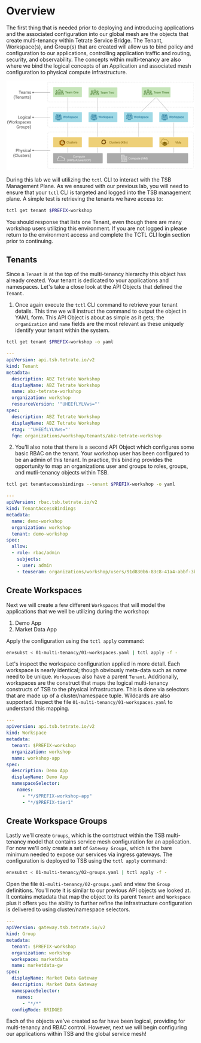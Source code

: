 # Overview
The first thing that is needed prior to deploying and introducing applications and the associated configuration into our global mesh are the objects that create multi-tenancy within Tetrate Service Bridge.  The Tenant, Workspace(s), and Group(s) that are created will allow us to bind policy and configuration to our applications, controlling application traffic and routing, security, and observability.  The concepts within multi-tenancy are also where we bind the logical concepts of an Application and associated mesh configuration to physical compute infrastructure.

![Base Diagram](../docs/01-tenant.png)

During this lab we will utilizing the `tctl` CLI to interact with the TSB Management Plane.  As we ensured with our previous lab, you will need to ensure that your `tctl` CLI is targeted and logged into the TSB management plane.  A simple test is retrieving the tenants we have access to:

```bash
tctl get tenant $PREFIX-workshop
```

You should response that lists one Tenant, even though there are many workshop users utilizing this environment.  If you are not logged in please return to the environment access and complete the TCTL CLI login section prior to continuing.

## Tenants
Since a `Tenant` is at the top of the multi-tenancy hierarchy this object has already created.  Your tenant is dedicated to your applications and namespaces.  Let's take a close look at the API Objects that defined the `Tenant`.

1. Once again execute the `tctl` CLI command to retrieve your tenant details.  This time we will instruct the command to output the object in YAML form.  This API Object is about as simple as it gets; the `organization` and `name` fields are the most relevant as these uniquely identify your tenant within the system.
```bash
tctl get tenant $PREFIX-workshop -o yaml
```
```yaml
---
apiVersion: api.tsb.tetrate.io/v2
kind: Tenant
metadata:
  description: ABZ Tetrate Workshop
  displayName: ABZ Tetrate Workshop
  name: abz-tetrate-workshop
  organization: workshop
  resourceVersion: '"UHEEfLYLVws="'
spec:
  description: ABZ Tetrate Workshop
  displayName: ABZ Tetrate Workshop
  etag: '"UHEEfLYLVws="'
  fqn: organizations/workshop/tenants/abz-tetrate-workshop
```

2. You'll also note that there is a second API Object which configures some basic RBAC on the tenant.  Your workshop user has been configured to be an admin of this tenant.  In practice, this binding provides the opportunity to map an organizations user and groups to roles, groups, and mutli-tenancy objects within TSB.
```bash
tctl get tenantaccessbindings --tenant $PREFIX-workshop -o yaml
```
```yaml
---
apiVersion: rbac.tsb.tetrate.io/v2
kind: TenantAccessBindings
metadata:
  name: demo-workshop
  organization: workshop
  tenant: demo-workshop
spec:
  allow:
  - role: rbac/admin
    subjects:
    - user: admin
    - teuseram: organizations/workshop/users/91d830b6-83c8-41a4-abbf-3bf64ac5b8fd
```

## Create Workspaces
Next we will create a few different `Workspaces` that will model the applications that we well be utilizing during the workshop:
1. Demo App
2. Market Data App

Apply the configuration using the `tctl apply` command:

```bash
envsubst < 01-multi-tenancy/01-workspaces.yaml | tctl apply -f -  
```

Let's inspect the workspace configuration applied in more detail.  Each workspace is nearly identical; though obviously meta-data such as *name* need to be unique.  `Workspaces` also have a parent `Tenant`.  Additionally, workspaces are the construct that maps the logical multi-tenancy constructs of TSB to the physical infrastructure.  This is done via selectors that are made up of a cluster/namespace tuple.  Wildcards are also supported.  Inspect the file `01-multi-tenancy/01-workspaces.yaml` to understand this mapping.

```yaml
---
apiversion: api.tsb.tetrate.io/v2
kind: Workspace
metadata:
  tenant: $PREFIX-workshop
  organization: workshop
  name: workshop-app
spec:
  description: Demo App
  displayName: Demo App
  namespaceSelector:
    names:
      - "*/$PREFIX-workshop-app"
      - "*/$PREFIX-tier1"
```

## Create Workspace Groups
Lastly we'll create `Groups`, which is the contstruct within the TSB multi-tenancy model that contains service mesh configuration for an application.  For now we'll only create a set of `Gateway Groups`, which is the bare minimum needed to expose our services via ingress gateways.  The configuration is deployed to TSB using the `tctl apply` command:

```bash
envsubst < 01-multi-tenancy/02-groups.yaml | tctl apply -f -
```

Open the file `01-multi-tenancy/02-groups.yaml` and view the `Group` definitions.  You'll note it is similar to our previous API objects we looked at.  It contains metadata that map the object to its parent `Tenant` and `Workspace` plus it offers you the ability to further refine the infrastructure configuration is delivered to using cluster/namespace selectors.

```yaml
---
apiVersion: gateway.tsb.tetrate.io/v2
kind: Group
metadata:
  tenant: $PREFIX-workshop
  organization: workshop
  workspace: marketdata
  name: marketdata-gw
spec:
  displayName: Market Data Gateway
  description: Market Data Gateway
  namespaceSelector:
    names:
      - "*/*"
  configMode: BRIDGED
```

Each of the objects we've created so far have been logical, providing for multi-tenancy and RBAC control.  However, next we will begin configuring our applications within TSB and the global service mesh!
